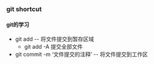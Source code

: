 ### git shortcut 

#### git的学习

+ git add -- 将文件提交到暂存区域
	- git add -A 提交全部文件
+ git commit -m ‘文件提交的注释’ -- 将文件提交到工作区